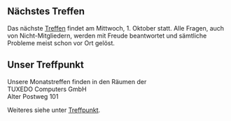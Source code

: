 ## Nächstes Treffen
Das nächste [Treffen](/Treffen/Termine/10_2025/) findet am Mittwoch, 1. Oktober statt.
Alle Fragen, auch von Nicht-Mitgliedern, werden mit Freude beantwortet
und sämtliche Probleme meist schon vor Ort gelöst.

## Unser Treffpunkt

Unsere Monatstreffen finden in den Räumen der  
TUXEDO Computers GmbH  
Alter Postweg 101  

Weiteres siehe unter [Treffpunkt](/Treffen/Treffpunkt/).

